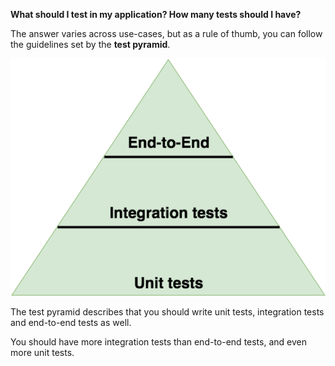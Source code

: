 **What should I test in my application? How many tests should I have?**

The answer varies across use-cases, but as a rule of thumb, you can follow the guidelines set by the **test pyramid**.

![Test Pyramid](test-pyramid.png)

The test pyramid describes that you should write unit tests, integration tests and end-to-end tests as well. 

You should have more integration tests than end-to-end tests, and even more unit tests.